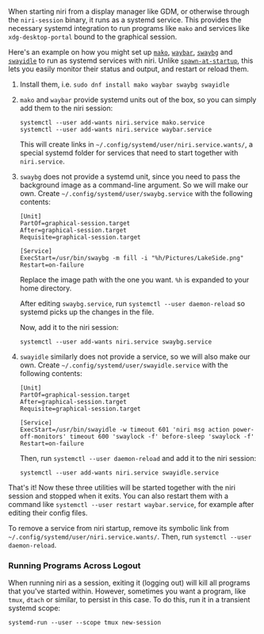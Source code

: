 When starting niri from a display manager like GDM, or otherwise through the `niri-session` binary, it runs as a systemd service.
This provides the necessary systemd integration to run programs like `mako` and services like `xdg-desktop-portal` bound to the graphical session.

Here's an example on how you might set up [`mako`](https://github.com/emersion/mako), [`waybar`](https://github.com/Alexays/Waybar), [`swaybg`](https://github.com/swaywm/swaybg) and [`swayidle`](https://github.com/swaywm/swayidle) to run as systemd services with niri.
Unlike [`spawn-at-startup`](./Configuration:-Miscellaneous.md#spawn-at-startup), this lets you easily monitor their status and output, and restart or reload them.

1. Install them, i.e. `sudo dnf install mako waybar swaybg swayidle`
2. `mako` and `waybar` provide systemd units out of the box, so you can simply add them to the niri session:

    ```
    systemctl --user add-wants niri.service mako.service
    systemctl --user add-wants niri.service waybar.service
    ```

    This will create links in `~/.config/systemd/user/niri.service.wants/`, a special systemd folder for services that need to start together with `niri.service`.

3. `swaybg` does not provide a systemd unit, since you need to pass the background image as a command-line argument.
    So we will make our own.
    Create `~/.config/systemd/user/swaybg.service` with the following contents:

    ```systemd
    [Unit]
    PartOf=graphical-session.target
    After=graphical-session.target
    Requisite=graphical-session.target

    [Service]
    ExecStart=/usr/bin/swaybg -m fill -i "%h/Pictures/LakeSide.png"
    Restart=on-failure
    ```

    Replace the image path with the one you want.
    `%h` is expanded to your home directory.

    After editing `swaybg.service`, run `systemctl --user daemon-reload` so systemd picks up the changes in the file.

    Now, add it to the niri session:

    ```
    systemctl --user add-wants niri.service swaybg.service
    ```

4. `swayidle` similarly does not provide a service, so we will also make our own.
    Create `~/.config/systemd/user/swayidle.service` with the following contents:

    ```systemd
    [Unit]
    PartOf=graphical-session.target
    After=graphical-session.target
    Requisite=graphical-session.target

    [Service]
    ExecStart=/usr/bin/swayidle -w timeout 601 'niri msg action power-off-monitors' timeout 600 'swaylock -f' before-sleep 'swaylock -f'
    Restart=on-failure
    ```

    Then, run `systemctl --user daemon-reload` and add it to the niri session:

    ```
    systemctl --user add-wants niri.service swayidle.service
    ```

That's it!
Now these three utilities will be started together with the niri session and stopped when it exits.
You can also restart them with a command like `systemctl --user restart waybar.service`, for example after editing their config files.

To remove a service from niri startup, remove its symbolic link from `~/.config/systemd/user/niri.service.wants/`.
Then, run `systemctl --user daemon-reload`.

### Running Programs Across Logout

When running niri as a session, exiting it (logging out) will kill all programs that you've started within. However, sometimes you want a program, like `tmux`, `dtach` or similar, to persist in this case. To do this, run it in a transient systemd scope:

```
systemd-run --user --scope tmux new-session
```
